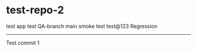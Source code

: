# test-repo-2
test app
test
QA-branch
 main
 smoke test
 test@123
 Regression
***************************
Test commit 1
